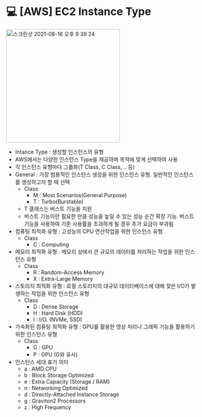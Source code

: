 💻 [AWS] EC2 Instance Type
=============

<img width="301" alt="스크린샷 2021-08-16 오후 9 39 24" src="https://user-images.githubusercontent.com/57285121/129565131-d1d32318-148a-47e2-8a13-697e6fb2b35e.png">

* Intance Type : 생성할 인스턴스의 유형
* AWS에서는 다양한 인스턴스 Type을 제공하며 목적에 맞게 선택하여 사용
* 각 인스턴스 유형마다 그룹화(T Class, C Class, .. 등)
* General : 가장 범용적인 인스턴스 생성을 위한 인스턴스 유형. 일반적인 인스턴스를 생성하고자 할 때 선택
  * Class
    * M : Most Scenarios(General Purpose)
    * T : Turbo(Burstable)
  * T 클래스는 버스트 기능을 지원
  * 버스트 기능이란 필요한 만큼 성능을 높일 수 있는 성능 순간 확장 기능. 버스트 기능을 사용하여 기준 사용률을 초과하게 될 경우 추가 요금이 부과됨
* 컴퓨팅 최적화 유형 : 고성능의 CPU 연산작업을 위한 인스턴스 유형
  * Class
    * C : Computing
* 메모리 최적화 유형 : 메모리 상에서 큰 규모의 데이터를 처리하는 작업을 위한 인스턴스 유형
  * Class
    * R : Random-Access Memory
    * X : Extra-Large Memory
* 스토리지 최적화 유형 : 로컬 스토리지의 대규모 데이터베이스에 대해 잦은 I/O가 발생하는 작업을 위한 인스턴스 유형
  * Class
    * D : Dense Storage
    * H : Hard Disk (HDD)
    * I : I/O. (NVMe, SSD)
* 가속화된 컴퓨팅 최적화 유형 : GPU를 활용한 영상 처리나 그래픽 기능을 활용하기 위한 인스턴스 유형
  * Class
    * G : GPU
    * P : GPU (G와 유사)
* 인스턴스 세대 표기 의미
  * a : AMD CPU
  * b : Block Storage Optimized
  * e : Extra Capacity (Storage / RAM)
  * n : Networking Optimized
  * d : Directly-Attached Instance Storage
  * g : Graviton2 Processors
  * z : High Frequency